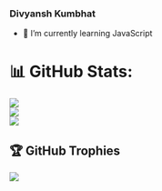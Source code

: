### Divyansh Kumbhat

- 🌱 I’m currently learning JavaScript

# 📊 GitHub Stats:
![](https://github-readme-stats.vercel.app/api?username=divyansh-2005&theme=dark&hide_border=false&include_all_commits=true&count_private=true)<br/>
![](https://github-readme-streak-stats.herokuapp.com/?user=divyansh-2005&theme=dark&hide_border=false)<br/>
![](https://github-readme-stats.vercel.app/api/top-langs/?username=divyansh-2005&theme=dark&hide_border=false&include_all_commits=true&count_private=true&layout=compact)

## 🏆 GitHub Trophies
![](https://github-profile-trophy.vercel.app/?username=divyansh-2005&theme=discord&no-frame=false&no-bg=false&margin-w=4)
